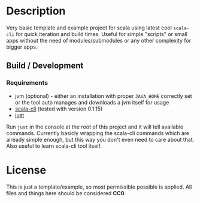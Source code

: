 # Description

Very basic template and example project for scala using latest cool `scala-cli` 
for quick iteration and build times. Useful for simple "scripts" or small apps
without the need of modules/submodules or any other complexity for bigger apps.

## Build / Development

### Requirements

  * jvm (optional) - either an installation with proper `JAVA_HOME` correctly set or the tool auto
    manages and downloads a jvm itself for usage
  * [scala-cli](https://scala-cli.virtuslab.org/) (tested with version 0.1.15)
  * [just](https://github.com/casey/just)


Run `just` in the console at the root of this project and it will tell available commands.
Currently basicly wrapping the scala-cli commands which are already simple enough, but
this way you don't even need to care about that. Also useful to learn scala-cli tool itself.

# License

This is just a template/example, so most permissible possible is applied.
All files and things here should be considered **CC0**.
